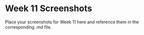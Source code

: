 # Week 11 Screenshots

Place your screenshots for Week 11 here and reference them in the corresponding .md file.
